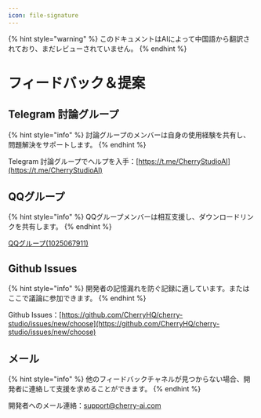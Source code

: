 ```yaml
---
icon: file-signature
---
```


{% hint style="warning" %}
このドキュメントはAIによって中国語から翻訳されており、まだレビューされていません。
{% endhint %}

# フィードバック＆提案

## Telegram 討論グループ

{% hint style="info" %}
討論グループのメンバーは自身の使用経験を共有し、問題解決をサポートします。
{% endhint %}

Telegram 討論グループでヘルプを入手：[https://t.me/CherryStudioAI](https://t.me/CherryStudioAI)

## QQグループ

{% hint style="info" %}
QQグループメンバーは相互支援し、ダウンロードリンクを共有します。
{% endhint %}

[QQグループ(1025067911)](https://qm.qq.com/q/hlHOddwAS)

## Github Issues

{% hint style="info" %}
開発者の記憶漏れを防ぐ記録に適しています。またはここで議論に参加できます。
{% endhint %}

Github Issues：[https://github.com/CherryHQ/cherry-studio/issues/new/choose](https://github.com/CherryHQ/cherry-studio/issues/new/choose)

## メール

{% hint style="info" %}
他のフィードバックチャネルが見つからない場合、開発者に連絡して支援を求めることができます。
{% endhint %}

開発者へのメール連絡：support@cherry-ai.com